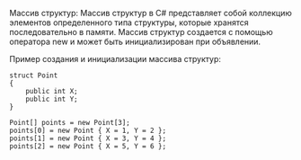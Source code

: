 Массив структур: Массив структур в C# представляет собой коллекцию элементов определенного типа структуры, 
которые хранятся последовательно в памяти.
Массив структур создается с помощью оператора new и может быть инициализирован при объявлении.

Пример создания и инициализации массива структур:

```
struct Point
{
    public int X;
    public int Y;
}

Point[] points = new Point[3];
points[0] = new Point { X = 1, Y = 2 };
points[1] = new Point { X = 3, Y = 4 };
points[2] = new Point { X = 5, Y = 6 };
```
